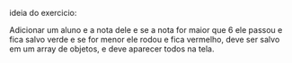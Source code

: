 ideia do exercicio:

Adicionar um aluno e a nota dele e se a nota for maior que 6 ele passou e fica salvo verde e se for menor ele rodou e fica vermelho, deve ser salvo em um array de objetos, e deve aparecer todos na tela.